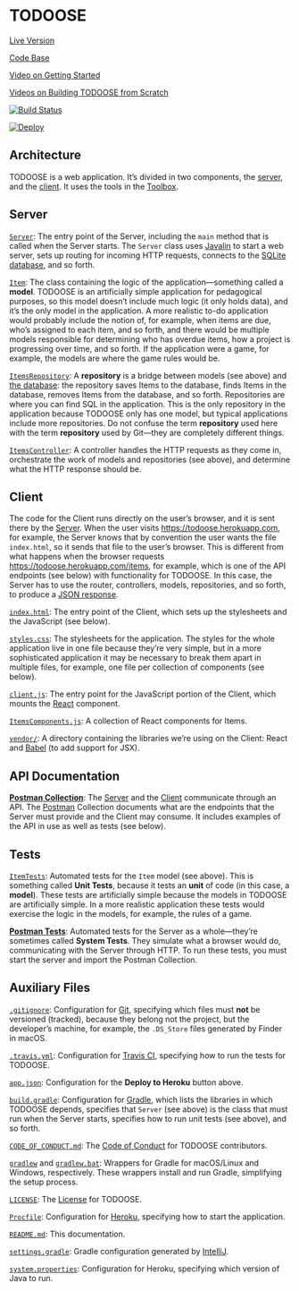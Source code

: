 # TODOOSE

[Live Version](https://todoose.herokuapp.com)

[Code Base](https://github.com/jhu-oose/todoose)

[Video on Getting Started](https://archive.org/download/todoose/todoose--getting-started.mp4)

[Videos on Building TODOOSE from Scratch](https://www.jhu-oose.com/todoose)

[![Build Status](https://travis-ci.com/jhu-oose/todoose.svg?branch=master)](https://travis-ci.com/jhu-oose/todoose)

[![Deploy](https://www.herokucdn.com/deploy/button.svg)](https://heroku.com/deploy)

## Architecture

TODOOSE is a web application. It’s divided in two components, the [server](#server), and the [client](#client). It uses the tools in the [Toolbox](https://www.jhu-oose.com/toolbox/).

## Server

[`Server`](/src/main/java/com/jhuoose/todoose/Server.java): The entry point of the Server, including the `main` method that is called when the Server starts. The `Server` class uses [Javalin](https://www.jhu-oose.com/toolbox/#web-server-javalin) to start a web server, sets up routing for incoming HTTP requests, connects to the [SQLite database](https://www.jhu-oose.com/toolbox/#database-management-systemdbms-sqlite), and so forth.

[`Item`](/src/main/java/com/jhuoose/todoose/models/Item.java): The class containing the logic of the application—something called a **model**. TODOOSE is an artificially simple application for pedagogical purposes, so this model doesn’t include much logic (it only holds data), and it’s the only model in the application. A more realistic to-do application would probably include the notion of, for example, when items are due, who’s assigned to each item, and so forth, and there would be multiple models responsible for determining who has overdue items, how a project is progressing over time, and so forth. If the application were a game, for example, the models are where the game rules would be.

[`ItemsRepository`](/src/main/java/com/jhuoose/todoose/repositories/ItemsRepository.java): A **repository** is a bridge between models (see above) and [the database](https://www.jhu-oose.com/toolbox/#database-management-systemdbms-sqlite): the repository saves Items to the database, finds Items in the database, removes Items from the database, and so forth. Repositories are where you can find SQL in the application. This is the only repository in the application because TODOOSE only has one model, but typical applications include more repositories. Do not confuse the term **repository** used here with the term **repository** used by Git—they are completely different things.

[`ItemsController`](/src/main/java/com/jhuoose/todoose/controllers/ItemsController.java): A controller handles the HTTP requests as they come in, orchestrate the work of models and repositories (see above), and determine what the HTTP response should be.

## Client

The code for the Client runs directly on the user’s browser, and it is sent there by the [Server](#server). When the user visits <https://todoose.herokuapp.com>, for example, the Server knows that by convention the user wants the file `index.html`, so it sends that file to the user’s browser. This is different from what happens when the browser requests <https://todoose.herokuapp.com/items>, for example, which is one of the API endpoints (see below) with functionality for TODOOSE. In this case, the Server has to use the router, controllers, models, repositories, and so forth, to produce a [JSON response](https://www.jhu-oose.com/toolbox/#data-interchange-format-javascript-object-notationjson).

[`index.html`](/src/main/resources/public/index.html): The entry point of the Client, which sets up the stylesheets and the JavaScript (see below).

[`styles.css`](/src/main/resources/public/stylesheets/styles.css): The stylesheets for the application. The styles for the whole application live in one file because they’re very simple, but in a more sophisticated application it may be necessary to break them apart in multiple files, for example, one file per collection of components (see below).

[`client.js`](/src/main/resources/public/javascripts/client.js): The entry point for the JavaScript portion of the Client, which mounts the [React](https://www.jhu-oose.com/toolbox/#user-interface-builder-react) component.

[`ItemsComponents.js`](/src/main/resources/public/javascripts/components/ItemsComponents.js): A collection of React components for Items.

[`vendor/`](/src/main/resources/public/javascripts/vendor): A directory containing the libraries we’re using on the Client: React and [Babel](https://babeljs.io) (to add support for JSX).

## API Documentation

[**Postman Collection**](/docs/TODOOSE.postman_collection.json): The [Server](#server) and the [Client](#client) communicate through an API. The [Postman](https://www.jhu-oose.com/toolbox/#application-programming-interfaceapi-development-environmentade-postman) Collection documents what are the endpoints that the Server must provide and the Client may consume. It includes examples of the API in use as well as tests (see below).

## Tests

[`ItemTests`](/src/test/java/com/jhuoose/todoose/models/ItemTests.java): Automated tests for the `Item` model (see above). This is something called **Unit Tests**, because it tests an **unit** of code (in this case, a **model**). These tests are artificially simple because the models in TODOOSE are artificially simple. In a more realistic application these tests would exercise the logic in the models, for example, the rules of a game.

[**Postman Tests**](/docs/TODOOSE.postman_collection.json): Automated tests for the Server as a whole—they’re sometimes called **System Tests**. They simulate what a browser would do, communicating with the Server through HTTP. To run these tests, you must start the server and import the Postman Collection.

## Auxiliary Files

[`.gitignore`](/.gitignore): Configuration for [Git](https://www.jhu-oose.com/toolbox/#version-control-systemvcs-git), specifying which files must **not** be versioned (tracked), because they belong not the project, but the developer’s machine, for example, the `.DS_Store` files generated by Finder in macOS.

[`.travis.yml`](/.travis.yml): Configuration for [Travis CI](https://www.jhu-oose.com/toolbox/#continuous-integrationci-server-travisci), specifying how to run the tests for TODOOSE.

[`app.json`](/app.json): Configuration for the **Deploy to Heroku** button above.

[`build.gradle`](/build.gradle): Configuration for [Gradle](https://www.jhu-oose.com/toolbox/#build-system-gradle), which lists the libraries in which TODOOSE depends, specifies that `Server` (see above) is the class that must run when the Server starts, specifies how to run unit tests (see above), and so forth.

[`CODE_OF_CONDUCT.md`](/CODE_OF_CONDUCT.md): The [Code of Conduct](https://www.contributor-covenant.org/version/1/4/code-of-conduct) for TODOOSE contributors.

[`gradlew`](/gradlew) and [`gradlew.bat`](/gradlew.bat): Wrappers for Gradle for macOS/Linux and Windows, respectively. These wrappers install and run Gradle, simplifying the setup process.

[`LICENSE`](/LICENSE): The [License](https://choosealicense.com/licenses/mit/) for TODOOSE.

[`Procfile`](/Procfile): Configuration for [Heroku](https://www.jhu-oose.com/toolbox/#platform-heroku), specifying how to start the application.

[`README.md`](/README.md): This documentation.

[`settings.gradle`](/settings.gradle): Gradle configuration generated by [IntelliJ](https://www.jhu-oose.com/toolbox/#integrated-development-environmentide-intellijidea).

[`system.properties`](/system.properties): Configuration for Heroku, specifying which version of Java to run.
